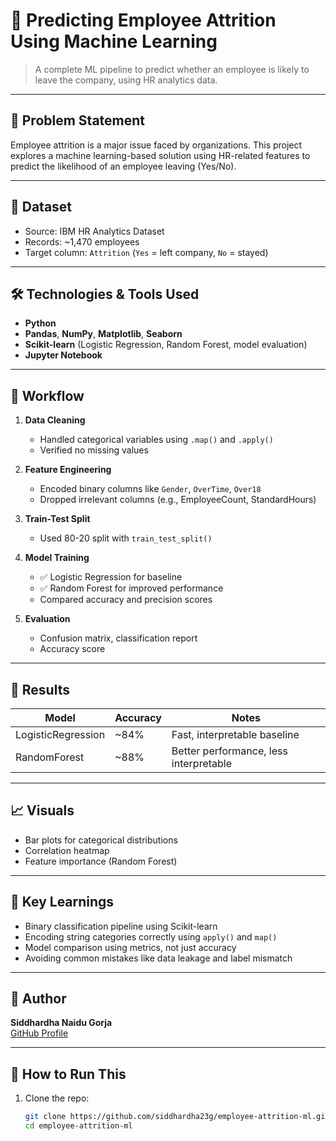 # 🧠 Predicting Employee Attrition Using Machine Learning

> A complete ML pipeline to predict whether an employee is likely to leave the company, using HR analytics data.

---

## 📌 Problem Statement

Employee attrition is a major issue faced by organizations. This project explores a machine learning-based solution using HR-related features to predict the likelihood of an employee leaving (Yes/No).

---

## 📂 Dataset

- Source: IBM HR Analytics Dataset
- Records: ~1,470 employees
- Target column: `Attrition` (`Yes` = left company, `No` = stayed)

---

## 🛠 Technologies & Tools Used

- **Python**
- **Pandas**, **NumPy**, **Matplotlib**, **Seaborn**
- **Scikit-learn** (Logistic Regression, Random Forest, model evaluation)
- **Jupyter Notebook**

---

## 🔄 Workflow

1. **Data Cleaning**
   - Handled categorical variables using `.map()` and `.apply()`
   - Verified no missing values

2. **Feature Engineering**
   - Encoded binary columns like `Gender`, `OverTime`, `Over18`
   - Dropped irrelevant columns (e.g., EmployeeCount, StandardHours)

3. **Train-Test Split**
   - Used 80-20 split with `train_test_split()`

4. **Model Training**
   - ✅ Logistic Regression for baseline
   - ✅ Random Forest for improved performance
   - Compared accuracy and precision scores

5. **Evaluation**
   - Confusion matrix, classification report
   - Accuracy score

---

## 🧪 Results

| Model             | Accuracy | Notes                         |
|------------------|----------|-------------------------------|
| LogisticRegression | ~84%     | Fast, interpretable baseline  |
| RandomForest       | ~88%     | Better performance, less interpretable |

---

## 📈 Visuals

- Bar plots for categorical distributions
- Correlation heatmap
- Feature importance (Random Forest)

---

## 📌 Key Learnings

- Binary classification pipeline using Scikit-learn
- Encoding string categories correctly using `apply()` and `map()`
- Model comparison using metrics, not just accuracy
- Avoiding common mistakes like data leakage and label mismatch

---

## 🧠 Author

**Siddhardha Naidu Gorja**  
[GitHub Profile](https://github.com/siddhardha23g)

---

## 📂 How to Run This

1. Clone the repo:
   ```bash
   git clone https://github.com/siddhardha23g/employee-attrition-ml.git
   cd employee-attrition-ml
